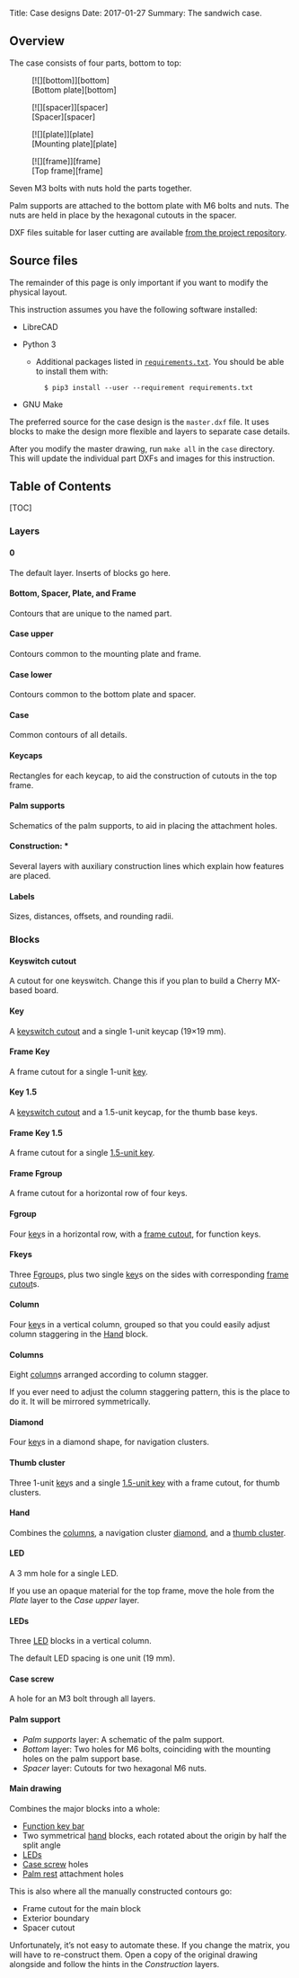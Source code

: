Title: Case designs
Date: 2017-01-27
Summary: The sandwich case.

## Overview

The case consists of four parts,
bottom to top:

<div markdown="1">
<figure>[![][bottom]][bottom]
<figcaption>[Bottom plate][bottom]</figcaption></figure>
<figure>[![][spacer]][spacer]
<figcaption>[Spacer][spacer]</figcaption></figure>
<figure>[![][plate]][plate]
<figcaption>[Mounting plate][plate]</figcaption></figure>
<figure>[![][frame]][frame]
<figcaption>[Top frame][frame]</figcaption></figure>
</div>

[bottom]: {filename}/images/04-case-designs/bottom.svg
[spacer]: {filename}/images/04-case-designs/spacer.svg
[plate]: {filename}/images/04-case-designs/plate.svg
[frame]: {filename}/images/04-case-designs/frame.svg

Seven M3 bolts with nuts
hold the parts together.

Palm supports are attached to the bottom plate
with M6 bolts and nuts.
The nuts are held in place
by the hexagonal cutouts in the spacer.

DXF files suitable for laser cutting
are available [from the project repository][dxfs].

[dxfs]: https://github.com/yurikhan/purple-tentacle/case/

## Source files

The remainder of this page
is only important
if you want to modify the physical layout.

This instruction assumes
you have the following software installed:

* LibreCAD

* Python 3

    * Additional packages
      listed in [`requirements.txt`][req].
      You should be able to install them with:

            $ pip3 install --user --requirement requirements.txt

* GNU Make

The preferred source for the case design
is the `master.dxf` file.
It uses blocks to make the design more flexible
and layers to separate case details.

After you modify the master drawing,
run `make all` in the `case` directory.
This will update the individual part DXFs
and images for this instruction.

[req]: https://github.com/yurikhan/purple-tentacle/tools/requirements.txt

## Table of Contents

[TOC]

### Layers

#### 0

The default layer.
Inserts of blocks go here.

#### Bottom, Spacer, Plate, and Frame

Contours that are unique to the named part.

#### Case upper

Contours common to the mounting plate and frame.

#### Case lower

Contours common to the bottom plate and spacer.

#### Case

Common contours of all details.

#### Keycaps

Rectangles for each keycap,
to aid the construction of cutouts in the top frame.

#### Palm supports

Schematics of the palm supports,
to aid in placing the attachment holes.

#### Construction: *

Several layers with auxiliary construction lines
which explain how features are placed.

#### Labels

Sizes, distances, offsets, and rounding radii.

### Blocks

#### Keyswitch cutout

A cutout for one keyswitch.
Change this if you plan to build a Cherry MX-based board.

#### Key

A [keyswitch cutout](#keyswitch-cutout)
and a single 1-unit keycap (19×19 mm).

#### Frame Key

A frame cutout for a single 1-unit [key](#key).

#### Key 1.5

A [keyswitch cutout](#keyswitch-cutout)
and a 1.5-unit keycap,
for the thumb base keys.

#### Frame Key 1.5

A frame cutout for a single [1.5-unit key](#key-1.5).

#### Frame Fgroup

A frame cutout for a horizontal row of four keys.

#### Fgroup

Four [key](#key)s in a horizontal row,
with a [frame cutout](#frame-fgroup),
for function keys.

#### Fkeys

Three [Fgroup](#fgroup)s,
plus two single [key](#key)s on the sides
with corresponding [frame cutout](#frame-key)s.

#### Column

Four [key](#key)s in a vertical column,
grouped so that you could easily adjust column staggering
in the [Hand](#hand) block.

#### Columns

Eight [column](#column)s
arranged according to column stagger.

If you ever need to adjust the column staggering pattern,
this is the place to do it.
It will be mirrored symmetrically.

#### Diamond

Four [key](#key)s in a diamond shape,
for navigation clusters.

#### Thumb cluster

Three 1-unit [key](#key)s
and a single [1.5-unit key](#key-1.5)
with a frame cutout,
for thumb clusters.

#### Hand

Combines the [columns](#columns),
a navigation cluster [diamond](#diamond),
and a [thumb cluster](#thumb-cluster).

#### LED

A 3 mm hole for a single LED.

If you use an opaque material for the top frame,
move the hole from the *Plate* layer
to the *Case upper* layer.

#### LEDs

Three [LED](#led) blocks in a vertical column.

The default LED spacing
is one unit (19 mm).

#### Case screw

A hole for an M3 bolt through all layers.

#### Palm support

* *Palm supports* layer:
  A schematic of the palm support.
* *Bottom* layer:
  Two holes for M6 bolts,
  coinciding with the mounting holes
  on the palm support base.
* *Spacer* layer:
  Cutouts for two hexagonal M6 nuts.

#### Main drawing

Combines the major blocks into a whole:

* [Function key bar](#fkeys)
* Two symmetrical [hand](#hand) blocks,
  each rotated about the origin
  by half the split angle
* [LEDs](#leds)
* [Case screw](#case-screw) holes
* [Palm rest](#palm-rest) attachment holes

This is also where all the manually constructed contours go:

* Frame cutout for the main block
* Exterior boundary
* Spacer cutout

Unfortunately, it’s not easy to automate these.
If you change the matrix,
you will have to re-construct them.
Open a copy of the original drawing alongside
and follow the hints in the *Construction* layers.
